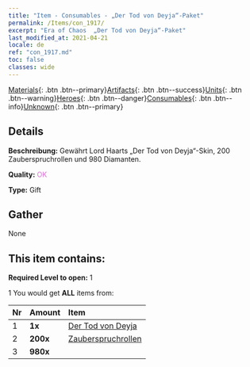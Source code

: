 ```yaml
---
title: "Item - Consumables - „Der Tod von Deyja“-Paket"
permalink: /Items/con_1917/
excerpt: "Era of Chaos  „Der Tod von Deyja“-Paket"
last_modified_at: 2021-04-21
locale: de
ref: "con_1917.md"
toc: false
classes: wide
---
```

 [Materials](/de/Items/){: .btn .btn--primary}[Artifacts](/de/Items/Artifacts/){: .btn .btn--success}[Units](/de/Items/Units/){: .btn .btn--warning}[Heroes](/de/Items/Heroes/){: .btn .btn--danger}[Consumables](/de/Items/Consumables/){: .btn .btn--info}[Unknown](/de/Items/Unknown/){: .btn .btn--primary}

## Details
 **Beschreibung:** Gewährt Lord Haarts „Der Tod von Deyja“-Skin, 200 Zauberspruchrollen und 980 Diamanten.

 **Quality:** <span style="color: #DA70D6">OK</span>

 **Type:** Gift

## Gather

  None

## This item contains:

 **Required Level to open:** 1

 1 You would get **ALL** items  from:

  | Nr | Amount |     Item    |
  |:---|:-------|:------------|
  | 1 |  **1x** | [Der Tod von Deyja](/de/Items/con_1050/) |  | 
  | 2 |  **200x** | [Zauberspruchrollen](/de/Items/con_694/) |  | 
  | 3 |  **980x** | <i class="fas fa-gem"/> |  | 
